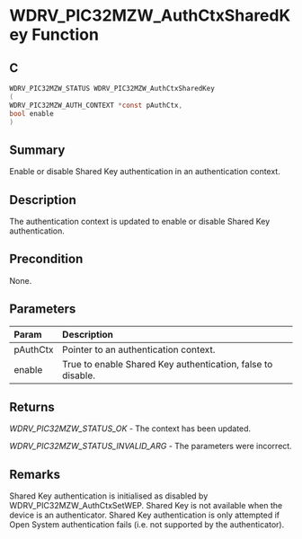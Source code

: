 # WDRV_PIC32MZW_AuthCtxSharedKey Function

## C

```c
WDRV_PIC32MZW_STATUS WDRV_PIC32MZW_AuthCtxSharedKey
(
WDRV_PIC32MZW_AUTH_CONTEXT *const pAuthCtx,
bool enable
)
```

## Summary

Enable or disable Shared Key authentication in an authentication context.  

## Description

The authentication context is updated to enable or disable Shared Key
authentication.

## Precondition

None.  

## Parameters

| Param | Description |
|:----- |:----------- |
| pAuthCtx | Pointer to an authentication context. |
| enable | True to enable Shared Key authentication, false to disable.  

## Returns

*WDRV_PIC32MZW_STATUS_OK* - The context has been updated.

*WDRV_PIC32MZW_STATUS_INVALID_ARG* - The parameters were incorrect.
 

## Remarks

Shared Key authentication is initialised as disabled by WDRV_PIC32MZW_AuthCtxSetWEP. Shared Key is not available when the device is an authenticator. Shared Key authentication is only attempted if Open System authentication fails (i.e. not supported by the authenticator). 
